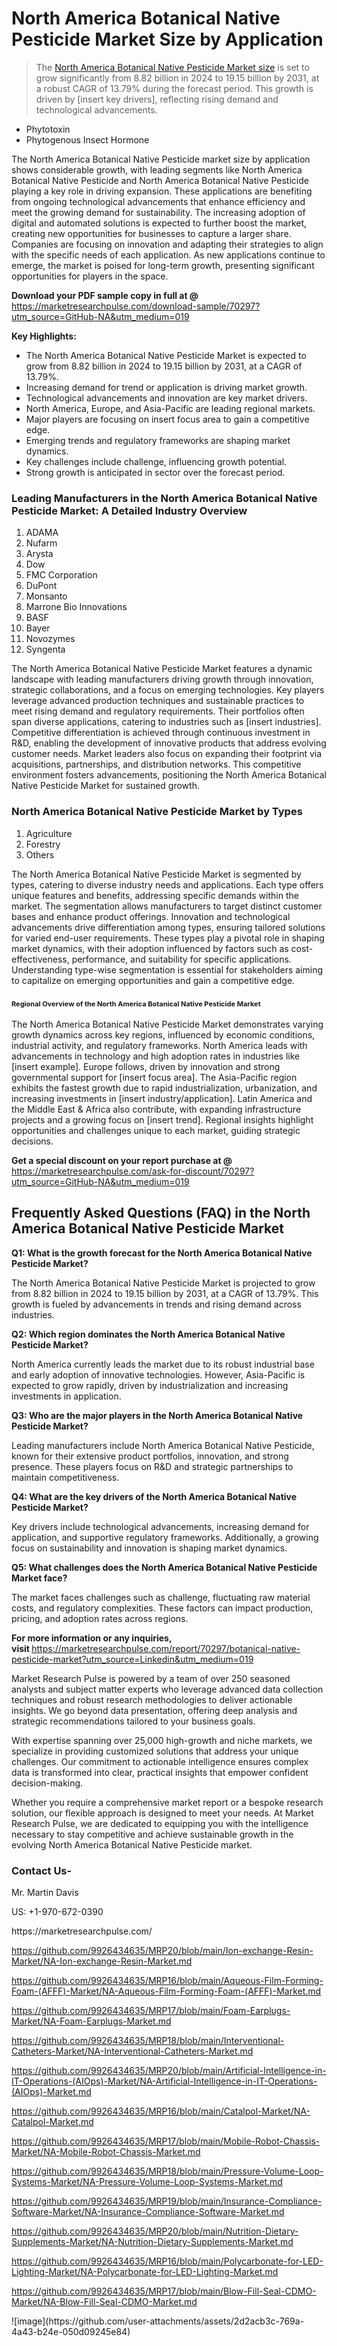 <h1>North America Botanical Native Pesticide Market&nbsp;Size by Application</h1><blockquote><p>The <a href="https://marketresearchpulse.com/download-sample/70297?utm_source=GitHub-NA&amp;utm_medium=019">North America Botanical Native Pesticide Market size</a> is set to grow significantly from 8.82 billion in 2024 to 19.15 billion by 2031, at a robust CAGR of 13.79% during the forecast period. This growth is driven by [insert key drivers], reflecting rising demand and technological advancements.</p></blockquote><ul><li>Phytotoxin<li> Phytogenous Insect Hormone</li></ul><p>The North America Botanical Native Pesticide market size by application shows considerable growth, with leading segments like North America Botanical Native Pesticide and North America Botanical Native Pesticide playing a key role in driving expansion. These applications are benefiting from ongoing technological advancements that enhance efficiency and meet the growing demand for sustainability. The increasing adoption of digital and automated solutions is expected to further boost the market, creating new opportunities for businesses to capture a larger share. Companies are focusing on innovation and adapting their strategies to align with the specific needs of each application. As new applications continue to emerge, the market is poised for long-term growth, presenting significant opportunities for players in the space.</p><p><strong>Download your PDF sample copy in full at @ </strong><a href="https://marketresearchpulse.com/download-sample/70297?utm_source=GitHub-NA&amp;utm_medium=019">https://marketresearchpulse.com/download-sample/70297?utm_source=GitHub-NA&amp;utm_medium=019</a></p><p><strong>Key Highlights: </strong></p><ul><li>The North America Botanical Native Pesticide Market is expected to grow from 8.82 billion in 2024 to 19.15 billion by 2031, at a CAGR of 13.79%.</li><li>Increasing demand for trend or application is driving market growth.</li><li>Technological advancements and innovation are key market drivers.</li><li>North America, Europe, and Asia-Pacific are leading regional markets.</li><li>Major players are focusing on insert focus area to gain a competitive edge.</li><li>Emerging trends and regulatory frameworks are shaping market dynamics.</li><li>Key challenges include challenge, influencing growth potential.</li><li>Strong growth is anticipated in sector over the forecast period.</li></ul><h3>Leading Manufacturers in the North America Botanical Native Pesticide Market: A Detailed Industry Overview</h3><ol><li>ADAMA</li><li>Nufarm</li><li>Arysta</li><li>Dow</li><li>FMC Corporation</li><li>DuPont</li><li>Monsanto</li><li>Marrone Bio Innovations</li><li>BASF</li><li>Bayer</li><li>Novozymes</li><li>Syngenta</li></ol><div class="flex max-w-full flex-col flex-grow"><div class="min-h-8 text-message flex w-full flex-col items-end gap-2 whitespace-normal break-words [.text-message+&amp;]:mt-5" dir="auto" data-message-author-role="assistant" data-message-id="fd8432e4-4910-450d-b182-61b7bfb0a01f" data-message-model-slug="gpt-4o"><div class="flex w-full flex-col gap-1 empty:hidden first:pt-[3px]"><div class="markdown prose w-full break-words dark:prose-invert light"><p>The North America Botanical Native Pesticide Market features a dynamic landscape with leading manufacturers driving growth through innovation, strategic collaborations, and a focus on emerging technologies. Key players leverage advanced production techniques and sustainable practices to meet rising demand and regulatory requirements. Their portfolios often span diverse applications, catering to industries such as [insert industries]. Competitive differentiation is achieved through continuous investment in R&amp;D, enabling the development of innovative products that address evolving customer needs. Market leaders also focus on expanding their footprint via acquisitions, partnerships, and distribution networks. This competitive environment fosters advancements, positioning the North America Botanical Native Pesticide Market for sustained growth.</p></div></div></div></div><h3>North America Botanical Native Pesticide Market by Types</h3><ol><li>Agriculture<li> Forestry<li> Others</li></ol><div class="flex max-w-full flex-col flex-grow"><div class="min-h-8 text-message flex w-full flex-col items-end gap-2 whitespace-normal break-words [.text-message+&amp;]:mt-5" dir="auto" data-message-author-role="assistant" data-message-id="084470be-0bb7-4664-bddf-5156b4f41249" data-message-model-slug="gpt-4o-mini"><div class="flex w-full flex-col gap-1 empty:hidden first:pt-[3px]"><div class="markdown prose w-full break-words dark:prose-invert light"><p>The North America Botanical Native Pesticide Market is segmented by types, catering to diverse industry needs and applications. Each type offers unique features and benefits, addressing specific demands within the market. The segmentation allows manufacturers to target distinct customer bases and enhance product offerings. Innovation and technological advancements drive differentiation among types, ensuring tailored solutions for varied end-user requirements. These types play a pivotal role in shaping market dynamics, with their adoption influenced by factors such as cost-effectiveness, performance, and suitability for specific applications. Understanding type-wise segmentation is essential for stakeholders aiming to capitalize on emerging opportunities and gain a competitive edge.</p></div></div></div></div><h3><span style="font-size: 11px;">Regional Overview of the North America Botanical Native Pesticide Market</span></h3><div class="flex max-w-full flex-col flex-grow"><div class="min-h-8 text-message flex w-full flex-col items-end gap-2 whitespace-normal break-words [.text-message+&amp;]:mt-5" dir="auto" data-message-author-role="assistant" data-message-id="e9038762-ce64-4e30-91c9-9bd413514231" data-message-model-slug="gpt-4o-mini"><div class="flex w-full flex-col gap-1 empty:hidden first:pt-[3px]"><div class="markdown prose w-full break-words dark:prose-invert light"><p>The North America Botanical Native Pesticide Market demonstrates varying growth dynamics across key regions, influenced by economic conditions, industrial activity, and regulatory frameworks. North America leads with advancements in technology and high adoption rates in industries like [insert example]. Europe follows, driven by innovation and strong governmental support for [insert focus area]. The Asia-Pacific region exhibits the fastest growth due to rapid industrialization, urbanization, and increasing investments in [insert industry/application]. Latin America and the Middle East &amp; Africa also contribute, with expanding infrastructure projects and a growing focus on [insert trend]. Regional insights highlight opportunities and challenges unique to each market, guiding strategic decisions.</p></div></div></div></div><p><strong>Get a special discount on your report purchase at @ </strong><a href="https://marketresearchpulse.com/ask-for-discount/70297?utm_source=GitHub-NA&amp;utm_medium=019">https://marketresearchpulse.com/ask-for-discount/70297?utm_source=GitHub-NA&amp;utm_medium=019</a></p><h2>Frequently Asked Questions (FAQ) in the North America Botanical Native Pesticide Market</h2><p><strong>Q1: What is the growth forecast for the North America Botanical Native Pesticide Market?</strong></p><p>The North America Botanical Native Pesticide Market is projected to grow from 8.82 billion in 2024 to 19.15 billion by 2031, at a CAGR of 13.79%. This growth is fueled by advancements in trends and rising demand across industries.</p><p><strong>Q2: Which region dominates the North America Botanical Native Pesticide Market?</strong></p><p>North America currently leads the market due to its robust industrial base and early adoption of innovative technologies. However, Asia-Pacific is expected to grow rapidly, driven by industrialization and increasing investments in application.</p><p><strong>Q3: Who are the major players in the North America Botanical Native Pesticide Market?</strong></p><p>Leading manufacturers include North America Botanical Native Pesticide, known for their extensive product portfolios, innovation, and strong presence. These players focus on R&amp;D and strategic partnerships to maintain competitiveness.</p><p><strong>Q4: What are the key drivers of the North America Botanical Native Pesticide Market?</strong></p><p>Key drivers include technological advancements, increasing demand for application, and supportive regulatory frameworks. Additionally, a growing focus on sustainability and innovation is shaping market dynamics.</p><p><strong>Q5: What challenges does the North America Botanical Native Pesticide Market face?</strong></p><p>The market faces challenges such as challenge, fluctuating raw material costs, and regulatory complexities. These factors can impact production, pricing, and adoption rates across regions.</p><p><strong>For more information or any inquiries, visit&nbsp;</strong><a href="https://marketresearchpulse.com/report/70297/botanical-native-pesticide-market?utm_source=Linkedin&utm_medium=019">https://marketresearchpulse.com/report/70297/botanical-native-pesticide-market?utm_source=Linkedin&utm_medium=019</a></p><p>Market Research Pulse is powered by a team of over 250 seasoned analysts and subject matter experts who leverage advanced data collection techniques and robust research methodologies to deliver actionable insights. We go beyond data presentation, offering deep analysis and strategic recommendations tailored to your business goals.</p><p>With expertise spanning over 25,000 high-growth and niche markets, we specialize in providing customized solutions that address your unique challenges. Our commitment to actionable intelligence ensures complex data is transformed into clear, practical insights that empower confident decision-making.</p><p>Whether you require a comprehensive market report or a bespoke research solution, our flexible approach is designed to meet your needs. At Market Research Pulse, we are dedicated to equipping you with the intelligence necessary to stay competitive and achieve sustainable growth in the evolving North America Botanical Native Pesticide market.</p><h3><strong>Contact Us-</strong></h3><p>Mr. Martin Davis</p><p>US: +1-970-672-0390</p><p>https://marketresearchpulse.com/</p><p><a href="https://github.com/9926434635/MRP20/blob/main/Ion-exchange-Resin-Market/NA-Ion-exchange-Resin-Market.md">https://github.com/9926434635/MRP20/blob/main/Ion-exchange-Resin-Market/NA-Ion-exchange-Resin-Market.md</a></p><p><a href="https://github.com/9926434635/MRP16/blob/main/Aqueous-Film-Forming-Foam-(AFFF)-Market/NA-Aqueous-Film-Forming-Foam-(AFFF)-Market.md">https://github.com/9926434635/MRP16/blob/main/Aqueous-Film-Forming-Foam-(AFFF)-Market/NA-Aqueous-Film-Forming-Foam-(AFFF)-Market.md</a></p><p><a href="https://github.com/9926434635/MRP17/blob/main/Foam-Earplugs-Market/NA-Foam-Earplugs-Market.md">https://github.com/9926434635/MRP17/blob/main/Foam-Earplugs-Market/NA-Foam-Earplugs-Market.md</a></p><p><a href="https://github.com/9926434635/MRP18/blob/main/Interventional-Catheters-Market/NA-Interventional-Catheters-Market.md">https://github.com/9926434635/MRP18/blob/main/Interventional-Catheters-Market/NA-Interventional-Catheters-Market.md</a></p><p><a href="https://github.com/9926434635/MRP20/blob/main/Artificial-Intelligence-in-IT-Operations-(AIOps)-Market/NA-Artificial-Intelligence-in-IT-Operations-(AIOps)-Market.md">https://github.com/9926434635/MRP20/blob/main/Artificial-Intelligence-in-IT-Operations-(AIOps)-Market/NA-Artificial-Intelligence-in-IT-Operations-(AIOps)-Market.md</a></p><p><a href="https://github.com/9926434635/MRP16/blob/main/Catalpol-Market/NA-Catalpol-Market.md">https://github.com/9926434635/MRP16/blob/main/Catalpol-Market/NA-Catalpol-Market.md</a></p><p><a href="https://github.com/9926434635/MRP17/blob/main/Mobile-Robot-Chassis-Market/NA-Mobile-Robot-Chassis-Market.md">https://github.com/9926434635/MRP17/blob/main/Mobile-Robot-Chassis-Market/NA-Mobile-Robot-Chassis-Market.md</a></p><p><a href="https://github.com/9926434635/MRP18/blob/main/Pressure-Volume-Loop-Systems-Market/NA-Pressure-Volume-Loop-Systems-Market.md">https://github.com/9926434635/MRP18/blob/main/Pressure-Volume-Loop-Systems-Market/NA-Pressure-Volume-Loop-Systems-Market.md</a></p><p><a href="https://github.com/9926434635/MRP19/blob/main/Insurance-Compliance-Software-Market/NA-Insurance-Compliance-Software-Market.md">https://github.com/9926434635/MRP19/blob/main/Insurance-Compliance-Software-Market/NA-Insurance-Compliance-Software-Market.md</a></p><p><a href="https://github.com/9926434635/MRP20/blob/main/Nutrition-Dietary-Supplements-Market/NA-Nutrition-Dietary-Supplements-Market.md">https://github.com/9926434635/MRP20/blob/main/Nutrition-Dietary-Supplements-Market/NA-Nutrition-Dietary-Supplements-Market.md</a></p><p><a href="https://github.com/9926434635/MRP16/blob/main/Polycarbonate-for-LED-Lighting-Market/NA-Polycarbonate-for-LED-Lighting-Market.md">https://github.com/9926434635/MRP16/blob/main/Polycarbonate-for-LED-Lighting-Market/NA-Polycarbonate-for-LED-Lighting-Market.md</a></p><p><a href="https://github.com/9926434635/MRP17/blob/main/Blow-Fill-Seal-CDMO-Market/NA-Blow-Fill-Seal-CDMO-Market.md">https://github.com/9926434635/MRP17/blob/main/Blow-Fill-Seal-CDMO-Market/NA-Blow-Fill-Seal-CDMO-Market.md</a></p>
![image](https://github.com/user-attachments/assets/2d2acb3c-769a-4a43-b24e-050d09245e84)
